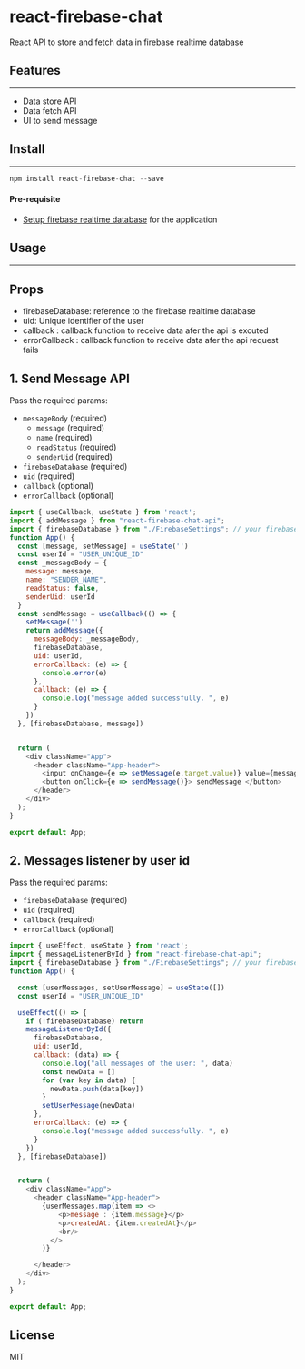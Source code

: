 # react-firebase-chat

React API to store and fetch data in firebase realtime database



## Features
***

- Data store API
- Data fetch API
- UI to send message 
   

  
## Install
***
```js
npm install react-firebase-chat --save
``` 
#### Pre-requisite

- [Setup firebase realtime database](https://firebase.google.com/docs/database/web/start) for the application


## Usage
***
## Props

- firebaseDatabase: reference to the firebase realtime database 
- uid: Unique identifier of the user
- callback : callback function to receive data afer the api is excuted
- errorCallback : callback function to receive data afer the api request fails

## 1. Send Message API

Pass the required params: 
- ``messageBody`` (required) 
  - ``message`` (required) 
  - ``name`` (required) 
  - ``readStatus`` (required) 
  - ``senderUid`` (required) 
- ``firebaseDatabase`` (required)
- ``uid`` (required)
- ``callback`` (optional)
- ``errorCallback`` (optional)

```js
import { useCallback, useState } from 'react';
import { addMessage } from "react-firebase-chat-api";
import { firebaseDatabase } from "./FirebaseSettings"; // your firebase config
function App() {
  const [message, setMessage] = useState('')
  const userId = "USER_UNIQUE_ID"
  const _messageBody = {
    message: message,
    name: "SENDER_NAME",
    readStatus: false,
    senderUid: userId
  }
  const sendMessage = useCallback(() => {
    setMessage('')
    return addMessage({
      messageBody: _messageBody,
      firebaseDatabase,
      uid: userId,
      errorCallback: (e) => {
        console.error(e)
      },
      callback: (e) => {
        console.log("message added successfully. ", e)
      }
    })
  }, [firebaseDatabase, message])


  return (
    <div className="App">
      <header className="App-header">
        <input onChange={e => setMessage(e.target.value)} value={message}></input>
        <button onClick={e => sendMessage()}> sendMessage </button>
      </header>
    </div>
  );
}

export default App;

```

## 2. Messages listener by user id
Pass the required params: 
- ``firebaseDatabase`` (required)
- ``uid`` (required)
- ``callback`` (required)
- ``errorCallback`` (optional)
```js
import { useEffect, useState } from 'react';
import { messageListenerById } from "react-firebase-chat-api";
import { firebaseDatabase } from "./FirebaseSettings"; // your firebase config
function App() {

  const [userMessages, setUserMessage] = useState([])
  const userId = "USER_UNIQUE_ID"

  useEffect(() => {
    if (!firebaseDatabase) return
    messageListenerById({
      firebaseDatabase,
      uid: userId,
      callback: (data) => {
        console.log("all messages of the user: ", data)
        const newData = []
        for (var key in data) {
          newData.push(data[key])
        }
        setUserMessage(newData)
      },
      errorCallback: (e) => {
        console.log("message added successfully. ", e)
      }
    })
  }, [firebaseDatabase])


  return (
    <div className="App">
      <header className="App-header">
        {userMessages.map(item => <>
            <p>message : {item.message}</p>
            <p>createdAt: {item.createdAt}</p>
            <br/>
          </>
        )}

      </header>
    </div>
  );
}

export default App;

```

## License

MIT

